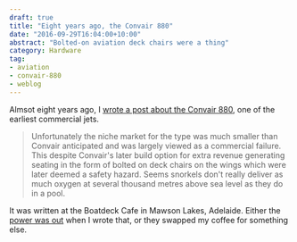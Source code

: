 ```yaml
---
draft: true
title: "Eight years ago, the Convair 880"
date: "2016-09-29T16:04:00+10:00"
abstract: "Bolted-on aviation deck chairs were a thing"
category: Hardware
tag:
- aviation
- convair-880
- weblog
---
```

Almsot eight years ago, I [wrote a post about the Convair 880], one of the earliest commercial jets.

> Unfortunately the niche market for the type was much smaller than Convair anticipated and was largely viewed as a commercial failure. This despite Convair's later build option for extra revenue generating seating in the form of bolted on deck chairs on the wings which were later deemed a safety hazard. Seems snorkels don't really deliver as much oxygen at several thousand metres above sea level as they do in a pool.

It was written at the Boatdeck Cafe in Mawson Lakes, Adelaide. Either the [power was out] when I wrote that, or they swapped my coffee for something else.

[wrote a post about the Convair 880]: https://rubenerd.com/p2207/
[power was out]: https://rubenerd.com/a-week-of-posts-at-once/

